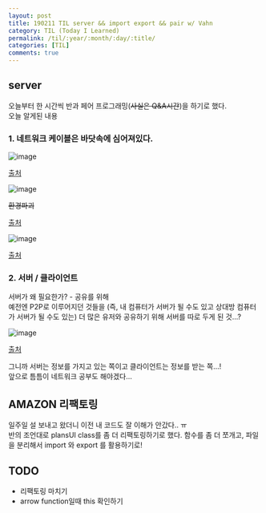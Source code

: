 ```yaml
---
layout: post
title: 190211 TIL server && import export && pair w/ Vahn
category: TIL (Today I Learned)
permalink: /til/:year/:month/:day/:title/
categories: [TIL]
comments: true
---
```


## **server** 

오늘부터 한 시간씩 반과 페어 프로그래밍(~~사실은 Q&A시간~~)을 하기로 했다.  
오늘 알게된 내용 

### 1. 네트워크 케이블은 바닷속에 심어져있다. 

![image](https://user-images.githubusercontent.com/40848630/52620069-da387680-2ee6-11e9-8422-cbc9bf91bdb5.png)

[출처](https://fm.cnbc.com/applications/cnbc.com/resources/img/editorial/2015/05/12/102670442-179037806.530x298.jpg?v=1431429015)

![image](https://user-images.githubusercontent.com/40848630/52620115-03590700-2ee7-11e9-90ef-cecdd145545f.png)

~~환경파괴~~

[출처](https://wi-images.condecdn.net/image/jMakyqp0dPB/crop/1620/f/shark-cable.jpg)

![image](https://user-images.githubusercontent.com/40848630/52620173-25528980-2ee7-11e9-9d7c-fc1d48a26b44.png)

[출처](https://i.redd.it/eo6248sth0pz.png)

### 2. 서버 / 클라이언트  

서버가 왜 필요한가? - 공유를 위해  
예전엔 P2P로 이루어지던 것들을 (즉, 내 컴퓨터가 서버가 될 수도 있고 상대방 컴퓨터가 서버가 될 수도 있는) 더 많은 유저와 공유하기 위해 서버를 따로 두게 된 것...?  

![image](https://user-images.githubusercontent.com/40848630/52621379-787a0b80-2eea-11e9-8d60-70812cd104e3.png)

[출처](https://opentutorials.org/module/2610/14790)

그니까 서버는 정보를 가지고 있는 쪽이고 클라이언트는 정보를 받는 쪽...!  
앞으로 틈틈이 네트워크 공부도 해야겠다...  

## **AMAZON 리팩토링**

일주일 설 보내고 왔더니 이전 내 코드도 잘 이해가 안갔다.. ㅠ  
반의 조언대로 plansUI class를 좀 더 리팩토링하기로 했다. 
함수를 좀 더 쪼개고, 파일을 분리해서 import 와 export 를 활용하기로! 

## **TODO**
* 리팩토링 마치기
* arrow function일때 this 확인하기 
